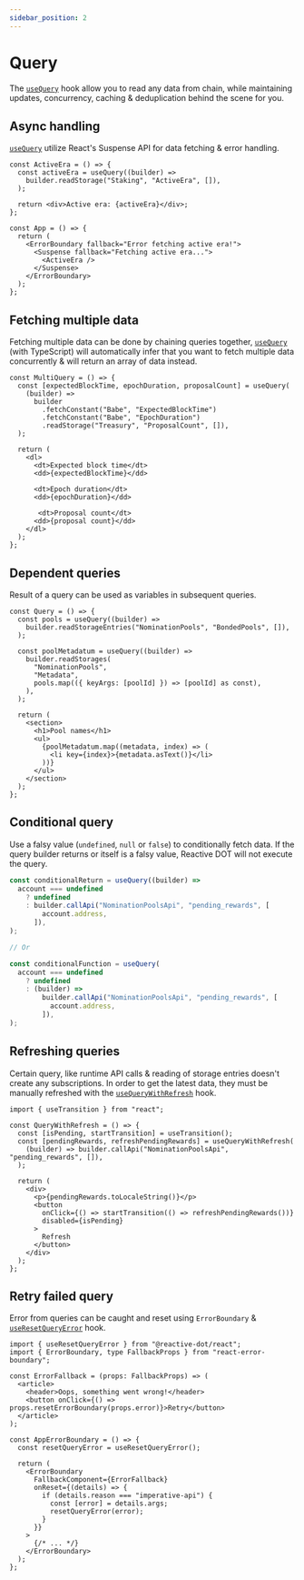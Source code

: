 ```yaml
---
sidebar_position: 2
---
```


# Query

The [`useQuery`](/api/react/function/useQuery) hook allow you to read any data from chain, while maintaining updates, concurrency, caching & deduplication behind the scene for you.

## Async handling

[`useQuery`](/api/react/function/useQuery) utilize React's Suspense API for data fetching & error handling.

```tsx
const ActiveEra = () => {
  const activeEra = useQuery((builder) =>
    builder.readStorage("Staking", "ActiveEra", []),
  );

  return <div>Active era: {activeEra}</div>;
};

const App = () => {
  return (
    <ErrorBoundary fallback="Error fetching active era!">
      <Suspense fallback="Fetching active era...">
        <ActiveEra />
      </Suspense>
    </ErrorBoundary>
  );
};
```

## Fetching multiple data

Fetching multiple data can be done by chaining queries together, [`useQuery`](/api/react/function/useQuery) (with TypeScript) will automatically infer that you want to fetch multiple data concurrently & will return an array of data instead.

```tsx
const MultiQuery = () => {
  const [expectedBlockTime, epochDuration, proposalCount] = useQuery(
    (builder) =>
      builder
        .fetchConstant("Babe", "ExpectedBlockTime")
        .fetchConstant("Babe", "EpochDuration")
        .readStorage("Treasury", "ProposalCount", []),
  );

  return (
    <dl>
      <dt>Expected block time</dt>
      <dd>{expectedBlockTime}</dd>

      <dt>Epoch duration</dt>
      <dd>{epochDuration}</dd>

       <dt>Proposal count</dt>
      <dd>{proposal count}</dd>
    </dl>
  );
};
```

## Dependent queries

Result of a query can be used as variables in subsequent queries.

```tsx
const Query = () => {
  const pools = useQuery((builder) =>
    builder.readStorageEntries("NominationPools", "BondedPools", []),
  );

  const poolMetadatum = useQuery((builder) =>
    builder.readStorages(
      "NominationPools",
      "Metadata",
      pools.map(({ keyArgs: [poolId] }) => [poolId] as const),
    ),
  );

  return (
    <section>
      <h1>Pool names</h1>
      <ul>
        {poolMetadatum.map((metadata, index) => (
          <li key={index}>{metadata.asText()}</li>
        ))}
      </ul>
    </section>
  );
};
```

## Conditional query

Use a falsy value (`undefined`, `null` or `false`) to conditionally fetch data. If the query builder returns or itself is a falsy value, Reactive DOT will not execute the query.

```ts
const conditionalReturn = useQuery((builder) =>
  account === undefined
    ? undefined
    : builder.callApi("NominationPoolsApi", "pending_rewards", [
        account.address,
      ]),
);

// Or

const conditionalFunction = useQuery(
  account === undefined
    ? undefined
    : (builder) =>
        builder.callApi("NominationPoolsApi", "pending_rewards", [
          account.address,
        ]),
);
```

## Refreshing queries

Certain query, like runtime API calls & reading of storage entries doesn't create any subscriptions. In order to get the latest data, they must be manually refreshed with the [`useQueryWithRefresh`](/api/react/function/useQueryWithRefresh) hook.

```tsx
import { useTransition } from "react";

const QueryWithRefresh = () => {
  const [isPending, startTransition] = useTransition();
  const [pendingRewards, refreshPendingRewards] = useQueryWithRefresh(
    (builder) => builder.callApi("NominationPoolsApi", "pending_rewards", []),
  );

  return (
    <div>
      <p>{pendingRewards.toLocaleString()}</p>
      <button
        onClick={() => startTransition(() => refreshPendingRewards())}
        disabled={isPending}
      >
        Refresh
      </button>
    </div>
  );
};
```

## Retry failed query

Error from queries can be caught and reset using `ErrorBoundary` & [`useResetQueryError`](/api/react/function/useResetQueryError) hook.

```tsx
import { useResetQueryError } from "@reactive-dot/react";
import { ErrorBoundary, type FallbackProps } from "react-error-boundary";

const ErrorFallback = (props: FallbackProps) => (
  <article>
    <header>Oops, something went wrong!</header>
    <button onClick={() => props.resetErrorBoundary(props.error)}>Retry</button>
  </article>
);

const AppErrorBoundary = () => {
  const resetQueryError = useResetQueryError();

  return (
    <ErrorBoundary
      FallbackComponent={ErrorFallback}
      onReset={(details) => {
        if (details.reason === "imperative-api") {
          const [error] = details.args;
          resetQueryError(error);
        }
      }}
    >
      {/* ... */}
    </ErrorBoundary>
  );
};
```
